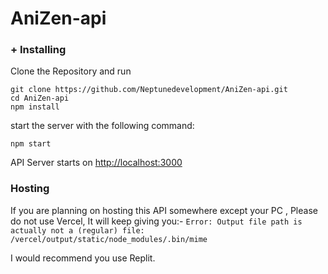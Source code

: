 # AniZen-api

### + Installing

Clone the Repository and run

```
git clone https://github.com/Neptunedevelopment/AniZen-api.git
cd AniZen-api
npm install 
```

start the server with the following command:

```
npm start
```

API Server starts on <a href="http://localhost:3000">http://localhost:3000</a>

### Hosting

If you are planning on hosting this API somewhere except your PC , Please do not use Vercel, It will keep giving you:-
```Error: Output file path is actually not a (regular) file: /vercel/output/static/node_modules/.bin/mime```

I would recommend you use Replit.
